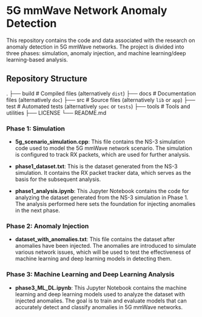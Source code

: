 # 5G mmWave Network Anomaly Detection

This repository contains the code and data associated with the research on anomaly detection in 5G mmWave networks. The project is divided into three phases: simulation, anomaly injection, and machine learning/deep learning-based analysis.

## Repository Structure

.
├── build                   # Compiled files (alternatively `dist`)
├── docs                    # Documentation files (alternatively `doc`)
├── src                     # Source files (alternatively `lib` or `app`)
├── test                    # Automated tests (alternatively `spec` or `tests`)
├── tools                   # Tools and utilities
├── LICENSE
└── README.md


### Phase 1: Simulation

- **5g_scenario_simulation.cpp**: This file contains the NS-3 simulation code used to model the 5G mmWave network scenario. The simulation is configured to track RX packets, which are used for further analysis.

- **phase1_dataset.txt**: This is the dataset generated from the NS-3 simulation. It contains the RX packet tracker data, which serves as the basis for the subsequent analysis.

- **phase1_analysis.ipynb**: This Jupyter Notebook contains the code for analyzing the dataset generated from the NS-3 simulation in Phase 1. The analysis performed here sets the foundation for injecting anomalies in the next phase.

### Phase 2: Anomaly Injection

- **dataset_with_anomalies.txt**: This file contains the dataset after anomalies have been injected. The anomalies are introduced to simulate various network issues, which will be used to test the effectiveness of machine learning and deep learning models in detecting them.

### Phase 3: Machine Learning and Deep Learning Analysis

- **phase3_ML_DL.ipynb**: This Jupyter Notebook contains the machine learning and deep learning models used to analyze the dataset with injected anomalies. The goal is to train and evaluate models that can accurately detect and classify anomalies in 5G mmWave networks.
